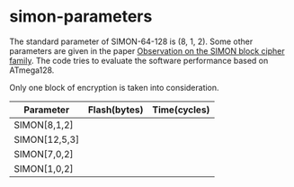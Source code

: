 # simon-parameters
The standard parameter of SIMON-64-128 is (8, 1, 2).  Some other parameters are given in the paper [Observation on the SIMON block cipher family](https://eprint.iacr.org/2015/145.pdf). The code tries to evaluate the software performance based on ATmega128.

Only one block of encryption is taken into consideration.

|   Parameter   |  Flash(bytes) |   Time(cycles)  |
|   --------    |  -----------  |   -----------   |
| SIMON[8,1,2]  |               |                 |
| SIMON[12,5,3] |               |                 |
| SIMON[7,0,2]  |               |                 |
| SIMON[1,0,2]  |               |                 |